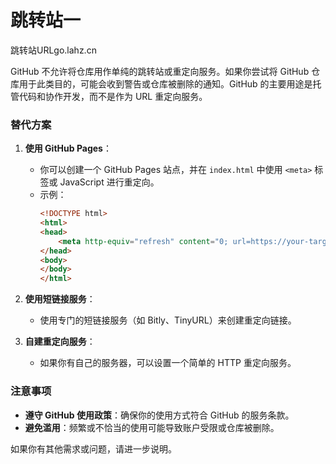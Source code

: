 # 跳转站一
跳转站URLgo.lahz.cn

GitHub 不允许将仓库用作单纯的跳转站或重定向服务。如果你尝试将 GitHub 仓库用于此类目的，可能会收到警告或仓库被删除的通知。GitHub 的主要用途是托管代码和协作开发，而不是作为 URL 重定向服务。

### 替代方案
1. **使用 GitHub Pages**：
   - 你可以创建一个 GitHub Pages 站点，并在 `index.html` 中使用 `<meta>` 标签或 JavaScript 进行重定向。
   - 示例：
     ```html
     <!DOCTYPE html>
     <html>
     <head>
         <meta http-equiv="refresh" content="0; url=https://your-target-url.com">
     </head>
     <body>
     </body>
     </html>
     ```

2. **使用短链接服务**：
   - 使用专门的短链接服务（如 Bitly、TinyURL）来创建重定向链接。

3. **自建重定向服务**：
   - 如果你有自己的服务器，可以设置一个简单的 HTTP 重定向服务。

### 注意事项
- **遵守 GitHub 使用政策**：确保你的使用方式符合 GitHub 的服务条款。
- **避免滥用**：频繁或不恰当的使用可能导致账户受限或仓库被删除。

如果你有其他需求或问题，请进一步说明。
